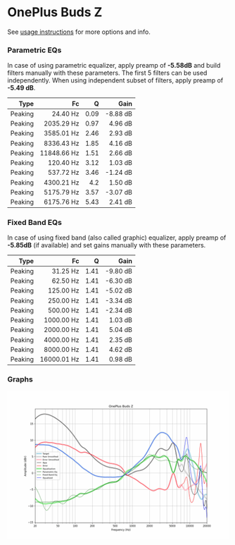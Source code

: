 # OnePlus Buds Z
See [usage instructions](https://github.com/jaakkopasanen/AutoEq#usage) for more options and info.

### Parametric EQs
In case of using parametric equalizer, apply preamp of **-5.58dB** and build filters manually
with these parameters. The first 5 filters can be used independently.
When using independent subset of filters, apply preamp of **-5.49 dB**.

| Type    | Fc          |    Q | Gain     |
|--------:|------------:|-----:|---------:|
| Peaking | 24.40 Hz    | 0.09 | -8.88 dB |
| Peaking | 2035.29 Hz  | 0.97 | 4.96 dB  |
| Peaking | 3585.01 Hz  | 2.46 | 2.93 dB  |
| Peaking | 8336.43 Hz  | 1.85 | 4.16 dB  |
| Peaking | 11848.66 Hz | 1.51 | 2.66 dB  |
| Peaking | 120.40 Hz   | 3.12 | 1.03 dB  |
| Peaking | 537.72 Hz   | 3.46 | -1.24 dB |
| Peaking | 4300.21 Hz  | 4.2  | 1.50 dB  |
| Peaking | 5175.79 Hz  | 3.57 | -3.07 dB |
| Peaking | 6175.76 Hz  | 5.43 | 2.41 dB  |

### Fixed Band EQs
In case of using fixed band (also called graphic) equalizer, apply preamp of **-5.85dB**
(if available) and set gains manually with these parameters.

| Type    | Fc          |    Q | Gain     |
|--------:|------------:|-----:|---------:|
| Peaking | 31.25 Hz    | 1.41 | -9.80 dB |
| Peaking | 62.50 Hz    | 1.41 | -6.30 dB |
| Peaking | 125.00 Hz   | 1.41 | -5.02 dB |
| Peaking | 250.00 Hz   | 1.41 | -3.34 dB |
| Peaking | 500.00 Hz   | 1.41 | -2.34 dB |
| Peaking | 1000.00 Hz  | 1.41 | 1.03 dB  |
| Peaking | 2000.00 Hz  | 1.41 | 5.04 dB  |
| Peaking | 4000.00 Hz  | 1.41 | 2.35 dB  |
| Peaking | 8000.00 Hz  | 1.41 | 4.62 dB  |
| Peaking | 16000.01 Hz | 1.41 | 0.98 dB  |

### Graphs
![](./OnePlus%20Buds%20Z.png)